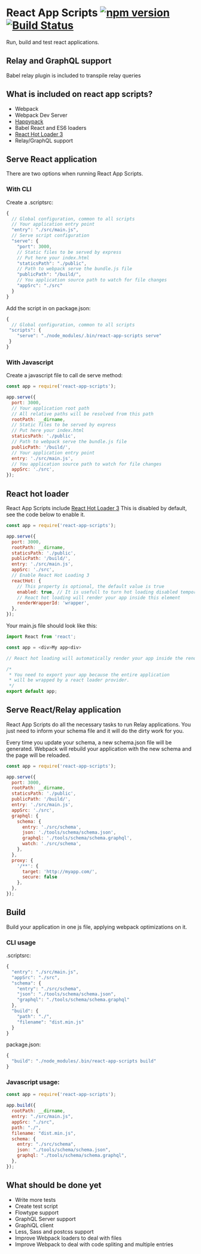 # React App Scripts [![npm version](https://badge.fury.io/js/react-app-scripts.svg)](https://badge.fury.io/js/react-app-scripts) [![Build Status](https://api.travis-ci.org/maycon-mello/react-app-scripts.svg?branch=master)](https://travis-ci.org/maycon-mello/react-app-scripts)
Run, build and test react applications.

## Relay and GraphQL support
Babel relay plugin is included to transpile relay queries

## What is included on react app scripts?
 - Webpack
 - Webpack Dev Server
 - [Happypack](https://github.com/amireh/happypack)
 - Babel React and ES6 loaders
 - [React Hot Loader 3](https://github.com/gaearon/react-hot-loader)
 - Relay/GraphQL support

## Serve React application
There are two options when running React App Scripts.
### With CLI
Create a .scriptsrc:
```javascript
{
  // Global configuration, common to all scripts
  // Your application entry point
  "entry": "./src/main.js",
  // Serve script configuration
  "serve": {
    "port": 3000,
    // Static files to be served by express
    // Put here your index.html
    "staticsPath": "./public",
    // Path to webpack serve the bundle.js file
    "publicPath": "/build/",
    // You application source path to watch for file changes
    "appSrc": "./src"
  }
}
```
Add the script in on package.json:
```javascript
{
  // Global configuration, common to all scripts
 "scripts": {
    "serve": "./node_modules/.bin/react-app-scripts serve"
 }
}
```
### With Javascript
Create a javascript file to call de serve method:
```javascript
const app = require('react-app-scripts');

app.serve({
  port: 3000,
  // Your application root path
  // All relative paths will be resolved from this path
  rootPath: __dirname,
  // Static files to be served by express
  // Put here your index.html
  staticsPath: './public',
  // Path to webpack serve the bundle.js file
  publicPath: '/build/',
  // Your application entry point
  entry: './src/main.js',
  // You application source path to watch for file changes
  appSrc: './src',
});

```

## React hot loader
React App Scripts include [React Hot Loader 3](https://github.com/gaearon/react-hot-loader)
This is disabled by default, see the code below to enable it.

```javascript
const app = require('react-app-scripts');

app.serve({
  port: 3000,
  rootPath: __dirname,
  staticsPath: './public',
  publicPath: '/build/',
  entry: './src/main.js',
  appSrc: './src',
  // Enable React Hot Loading 3
  reactHot: {
    // This property is optional, the default value is true
    enabled: true, // It is usefull to turn hot loading disabled temporarly
    // React hot loading will render your app inside this element
    renderWrapperId: 'wrapper',
  },
});


```

Your main.js file should look like this:

```javascript
import React from 'react';

const app = <div>My app<div>

// React hot loading will automatically render your app inside the renderWrapperId element

/* 
 * You need to export your app because the entire application
 * will be wrapped by a react loader provider.
 */
export default app;

```

## Serve React/Relay application
React App Scripts do all the necessary tasks to run Relay applications.
You just need to inform your schema file and it will do the dirty work for you.

Every time you update your schema, a new schema.json file will be generated. Webpack will rebuild your application with the new schema and the page will be reloaded.

```javascript
const app = require('react-app-scripts');

app.serve({
  port: 3000,
  rootPath: __dirname,
  staticsPath: './public',
  publicPath: '/build/',
  entry: './src/main.js',
  appSrc: './src',
  graphql: {
    schema: {
      entry: './src/schema',
      json: './tools/schema/schema.json',
      graphql: './tools/schema/schema.graphql',
      watch: './src/schema',
    },
  },
  proxy: {
    '/**': {
      target: 'http://myapp.com/',
      secure: false
    },
  },
});

```

## Build
Build your application in one js file, applying webpack optimizations on it.

### CLI usage

.scriptsrc:

```javascript
{
  "entry": "./src/main.js",
  "appSrc": "./src",
  "schema": {
    "entry": "./src/schema",
    "json": "./tools/schema/schema.json",
    "graphql": "./tools/schema/schema.graphql"
  },
  "build": {
    "path": "./",
    "filename": "dist.min.js"
  }
}

```

package.json:

```javascript
{
  "build": "./node_modules/.bin/react-app-scripts build"
}

```

### Javascript usage:

```javascript
const app = require('react-app-scripts');

app.build({
  rootPath: __dirname,
  entry: "./src/main.js",
  appSrc: "./src",
  path: "./",
  filename: "dist.min.js",
  schema: {
    entry: "./src/schema",
    json: "./tools/schema/schema.json",
    graphql: "./tools/schema/schema.graphql",
  },
});

```

## What should be done yet
 - Write more tests
 - Create test script
 - Flowtype support
 - GraphQL Server support
 - GraphiQL client
 - Less, Sass and postcss support
 - Improve Webpack loaders to deal with files
 - Improve Webpack to deal with code spliting and multiple entries
